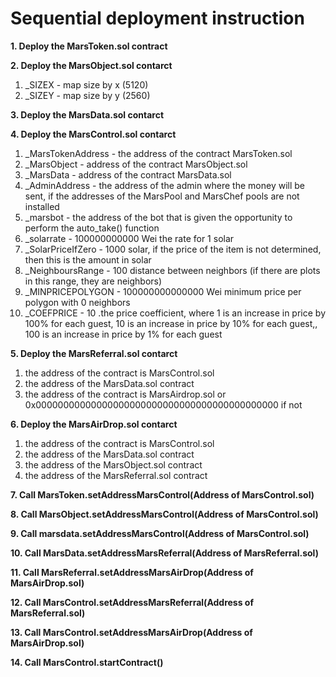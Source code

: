 <h1>Sequential deployment instruction</h1>

<b>1. Deploy the MarsToken.sol contract</b>

<b>2. Deploy the MarsObject.sol contarct</b>
  1) _SIZEX - map size by x (5120)
  2) _SIZEY - map size by y (2560)

<b>3. Deploy the MarsData.sol contarct</b>

<b>4. Deploy the MarsControl.sol contarct</b>
  1) _MarsTokenAddress - the address of the contract MarsToken.sol
  2) _MarsObject - address of the contract MarsObject.sol
  3) _MarsData - address of the contract MarsData.sol
  4) _AdminAddress - the address of the admin where the money will be sent, if the addresses of the MarsPool and MarsChef pools are not installed
  5) _marsbot - the address of the bot that is given the opportunity to perform the auto_take() function
  6) _solarrate - 100000000000 Wei the rate for 1 solar
  7) _SolarPriceIfZero - 1000 solar, if the price of the item is not determined, then this is the amount in solar
  8) _NeighboursRange - 100 distance between neighbors (if there are plots in this range, they are neighbors)
  9) _MINPRICEPOLYGON - 100000000000000 Wei minimum price per polygon with 0 neighbors
  10) _COEFPRICE - 10 .the price coefficient, where 1 is an increase in price by 100% for each guest, 10 is an increase in price by 10% for each guest,, 100 is an increase in price by 1% for each guest

<b>5. Deploy the MarsReferral.sol contarct</b>
  1) the address of the contract is MarsControl.sol
  2) the address of the MarsData.sol contract
  3) the address of the contract is MarsAirdrop.sol or 0x00000000000000000000000000000000000000000000 if not

<b>6. Deploy the MarsAirDrop.sol contarct</b>
  1) the address of the contract is MarsControl.sol
  2) the address of the MarsData.sol contract
  3) the address of the MarsObject.sol contract
  4) the address of the MarsReferral.sol contract

<b>7. Call MarsToken.setAddressMarsControl(Address of MarsControl.sol)</b>

<b>8. Call MarsObject.setAddressMarsControl(Address of MarsControl.sol)</b>

<b>9. Call marsdata.setAddressMarsControl(Address of MarsControl.sol)</b>

<b>10. Call MarsData.setAddressMarsReferral(Address of MarsReferral.sol)</b>

<b>11. Call MarsReferral.setAddressMarsAirDrop(Address of MarsAirDrop.sol)</b>

<b>12. Call MarsControl.setAddressMarsReferral(Address of MarsReferral.sol)</b>

<b>13. Call MarsControl.setAddressMarsAirDrop(Address of MarsAirDrop.sol)</b>

<b>14. Call MarsControl.startContract()</b>
